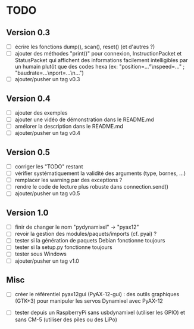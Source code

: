 # TODO

## Version 0.3

- [ ] écrire les fonctions dump(), scan(), reset() (et d'autres ?)
- [ ] ajouter des méthodes "print()" pour connexion, InstructionPacket et
      StatusPacket qui affichent des informations facilement intelligibles par un
      humain plutôt que des codes hexa (ex: "position=...°\nspeed=..." ; "baudrate=...\nport=...\n...")
- [ ] ajouter/pusher un tag v0.3

## Version 0.4

- [ ] ajouter des exemples
- [ ] ajouter une vidéo de démonstration dans le README.md
- [ ] amélorer la description dans le README.md
- [ ] ajouter/pusher un tag v0.4

## Version 0.5

- [ ] corriger les "TODO" restant
- [ ] vérifier systématiquement la validité des arguments (type, bornes, ...)
- [ ] remplacer les warning par des exceptions ?
- [ ] rendre le code de lecture plus robuste dans connection.send()
- [ ] ajouter/pusher un tag v0.5

## Version 1.0

- [ ] finir de changer le nom "pydynamixel" -> "pyax12"
- [ ] revoir la gestion des modules/paquets/imports (cf. pyai) ?
- [ ] tester si la génération de paquets Debian fonctionne toujours
- [ ] tester si la setup.py fonctionne toujours
- [ ] tester sous Windows
- [ ] ajouter/pusher un tag v1.0

## Misc

- [ ] créer le référentiel pyax12gui (PyAX-12-gui) : des outils graphiques (GTK+3) pour manipuler les servos Dynamixel avec PyAX-12
- [ ] tester depuis un RaspberryPi sans usbdynamixel (utiliser les GPIO) et sans CM-5 (utiliser des piles ou des LiPo)

